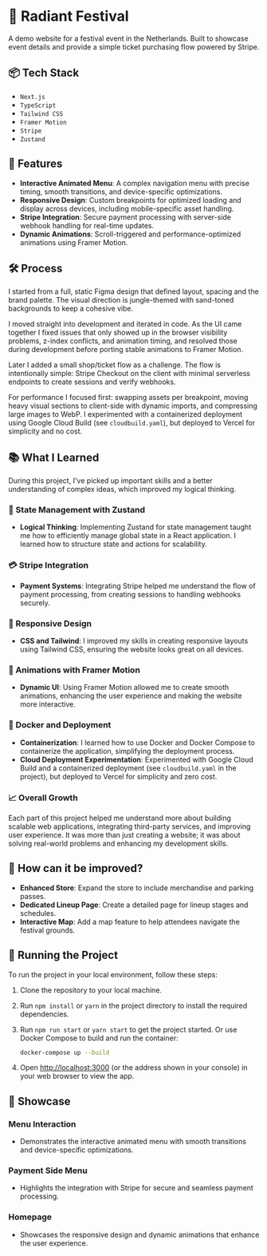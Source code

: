 # 🎪 Radiant Festival

A demo website for a festival event in the Netherlands. Built to showcase event details and provide a simple ticket purchasing flow powered by Stripe.

## 📦 Tech Stack

- `Next.js`
- `TypeScript`
- `Tailwind CSS`
- `Framer Motion`
- `Stripe`
- `Zustand`

## 🚀 Features

- **Interactive Animated Menu**: A complex navigation menu with precise timing, smooth transitions, and device-specific optimizations.
- **Responsive Design**: Custom breakpoints for optimized loading and display across devices, including mobile-specific asset handling.
- **Stripe Integration**: Secure payment processing with server-side webhook handling for real-time updates.
- **Dynamic Animations**: Scroll-triggered and performance-optimized animations using Framer Motion.

## 🛠️ Process

I started from a full, static Figma design that defined layout, spacing and the brand palette. The visual direction is jungle-themed with sand-toned backgrounds to keep a cohesive vibe.

I moved straight into development and iterated in code. As the UI came together I fixed issues that only showed up in the browser visibility problems, z-index conflicts, and animation timing, and resolved those during development before porting stable animations to Framer Motion.

Later I added a small shop/ticket flow as a challenge. The flow is intentionally simple: Stripe Checkout on the client with minimal serverless endpoints to create sessions and verify webhooks.

For performance I focused first: swapping assets per breakpoint, moving heavy visual sections to client-side with dynamic imports, and compressing large images to WebP. I experimented with a containerized deployment using Google Cloud Build (see `cloudbuild.yaml`), but deployed to Vercel for simplicity and no cost.

## 📚 What I Learned

During this project, I've picked up important skills and a better understanding of complex ideas, which improved my logical thinking.

### 🧠 State Management with Zustand

- **Logical Thinking**: Implementing Zustand for state management taught me how to efficiently manage global state in a React application. I learned how to structure state and actions for scalability.

### 💳 Stripe Integration

- **Payment Systems**: Integrating Stripe helped me understand the flow of payment processing, from creating sessions to handling webhooks securely.

### 🎨 Responsive Design

- **CSS and Tailwind**: I improved my skills in creating responsive layouts using Tailwind CSS, ensuring the website looks great on all devices.

### 🎥 Animations with Framer Motion

- **Dynamic UI**: Using Framer Motion allowed me to create smooth animations, enhancing the user experience and making the website more interactive.

### 🔄 Docker and Deployment

- **Containerization**: I learned how to use Docker and Docker Compose to containerize the application, simplifying the deployment process.
- **Cloud Deployment Experimentation**: Experimented with Google Cloud Build and a containerized deployment (see `cloudbuild.yaml` in the project), but deployed to Vercel for simplicity and zero cost.

### 📈 Overall Growth

Each part of this project helped me understand more about building scalable web applications, integrating third-party services, and improving user experience. It was more than just creating a website; it was about solving real-world problems and enhancing my development skills.

## 💭 How can it be improved?

- **Enhanced Store**: Expand the store to include merchandise and parking passes.
- **Dedicated Lineup Page**: Create a detailed page for lineup stages and schedules.
- **Interactive Map**: Add a map feature to help attendees navigate the festival grounds.

## 🚦 Running the Project

To run the project in your local environment, follow these steps:

1. Clone the repository to your local machine.
2. Run `npm install` or `yarn` in the project directory to install the required dependencies.
3. Run `npm run start` or `yarn start` to get the project started. Or use Docker Compose to build and run the container:

   ```bash
   docker-compose up --build
   ```

4. Open [http://localhost:3000](http://localhost:3000) (or the address shown in your console) in your web browser to view the app.

## 🎥 Showcase

### Menu Interaction
- Demonstrates the interactive animated menu with smooth transitions and device-specific optimizations.

### Payment Side Menu
- Highlights the integration with Stripe for secure and seamless payment processing.

### Homepage
- Showcases the responsive design and dynamic animations that enhance the user experience.
